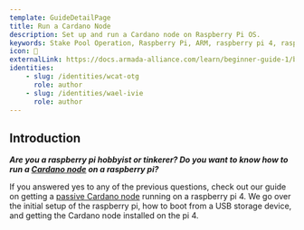 ```yaml
---
template: GuideDetailPage
title: Run a Cardano Node
description: Set up and run a Cardano node on Raspberry Pi OS.
keywords: Stake Pool Operation, Raspberry Pi, ARM, raspberry pi 4, raspberry pi 400, raspberry pi 3, raspberry pi zero, raspberry pi 4 8gb, pi4, r pi 
icon: 🍓
externalLink: https://docs.armada-alliance.com/learn/beginner-guide-1/beginner-guide
identities: 
    - slug: /identities/wcat-otg
      role: author
    - slug: /identities/wael-ivie
      role: author
---
```


## Introduction
***Are you a raspberry pi hobbyist or tinkerer? Do you want to know how to run a [Cardano node](/en/terms/cardano-node.md) on a raspberry pi?***

If you answered yes to any of the previous questions, check out our guide on getting a [passive Cardano node](/en/terms/passive-node.md) running on a raspberry pi 4. We go over the initial setup of the raspberry pi, how to boot from a USB storage device, and getting the Cardano node installed on the pi 4.